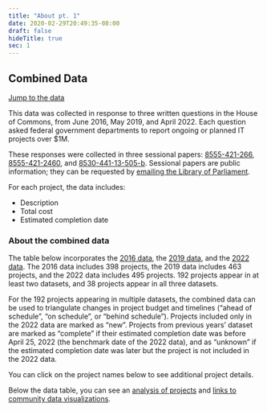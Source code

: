 ```yaml
---
title: "About pt. 1"
date: 2020-02-29T20:49:35-08:00
draft: false
hideTitle: true
sec: 1
---
```


## Combined Data

[Jump to the data](#list-of-government-of-canada-it-projects-over-1-million)

This data was collected in response to three written questions in the House of Commons, from June 2016, May 2019, and April 2022. Each question asked federal government departments to report ongoing or planned IT projects over $1M.

These responses were collected in three sessional papers: [8555-421-266](https://large-government-of-canada-it-projects.github.io/pdf/8555-421-266.pdf), [8555-421-2460](https://large-government-of-canada-it-projects.github.io/pdf/8555-421-2460.pdf), and [8530-441-13-505-b](https://large-government-of-canada-it-projects.github.io/pdf/8530-441-13-505-b.pdf). Sessional papers are public information; they can be requested by [emailing the Library of Parliament](mailto:info@parl.gc.ca).

For each project, the data includes: 

*   Description
*   Total cost
*   Estimated completion date

### About the combined data

The table below incorporates the [2016 data](/2016/), the [2019 data](/2019/), and the [2022 data](/2022/). The 2016 data includes 398 projects, the 2019 data includes 463 projects, and the 2022 data includes 495 projects. 192 projects appear in at least two datasets, and 38 projects appear in all three datasets. 

For the 192 projects appearing in multiple datasets, the combined data can be used to triangulate changes in project budget and timelines (“ahead of schedule”, “on schedule”, or “behind schedule”). Projects included only in the 2022 data are marked as “new”. Projects from previous years’ dataset are marked as “complete” if their estimated completion date was before April 25, 2022 (the benchmark date of the 2022 data), and as “unknown” if the estimated completion date was later but the project is not included in the 2022 data. 

You can click on the project names below to see additional project details.

Below the data table, you can see an [analysis of projects](#are-large-it-projects-likely-to-be-successful) and [links to community data visualizations](#learn-more).
